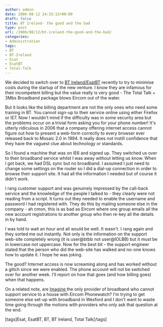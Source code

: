 ```yaml
---
author: admin
date: 2006-08-12 14:33:13+00:00
draft: false
title: BT Ireland- the good and the bad
type: post
url: /2006/08/12/bt-ireland-the-good-and-the-bad/
categories:
- Administration
tags:
- BT
- BT-Ireland
- Esat
- EsatBT
- Total-Talk
---
```


We decided to switch over to [BT Ireland/EsatBT](http://www.esatbt.ie/echannel/BT.portal) recently to try to minimise costs during the startup of the new venture. I know they are infamous for their incompetent billing but the value really is very good - The Total Talk + 3Mbs Broadband package blows Eircom out of the water.

But it looks like the billing department are not the only ones who need some training in BT. You cannot sign-up to their service online using either Firefox or IE7. Now I wouldn't mind if the difficulty was in some security area but the problems occur on a trivial form asking you for your phone number! It's utterly ridiculous in 2006 that a company offering internet access cannot figure out how to present a web-form correctly to every browser ever released back to Mosaic 2.0 in 1994. It really does not instill confidence that they have the vaguest clue about technology or standards.

So I found a machine that was on IE6 and signed up. They switched us over to their broadband service whilst I was away without letting us know. When I got back, we had DSL sync but no broadband. I assumed I just need to change some settings on the router so I did a dial-up connection in order to browse their support site. It had all the information I needed but of course it didn't work.

I rang customer support and was genuinely impressed by the call-back service and the knowledge of the people I talked to - they clearly were not reading from a script. It turns out they needed to enable the username and password I had registered with. They do this by mailing someone else in the company - ah cmon, this is as bad as Eircom where one group emails all the new account registrations to another group who then re-key all the details in by hand.

I was told to wait an hour and all would be well. It wasn't. I rang again and they sorted me out instantly. Not only is the information on the support web-site completely wrong (it is user@btbb not user@IOLBB) but it must be in lowercase not uppercase. Now for the best bit - the support engineer stated that the person who did the web-site has walked and no-one knows how to update it. I hope he was joking.

The good? Internet access is now screaming along and has worked without a glitch since we were enabled. The phone account will not be switched over for another week. I'll report on how that goes (and how billing goes) when that happens.

On a related note, are [Imagine ](http://www.imagine.ie/)the only provider of broadband who cannot support service to a house with Eircom Phonewatch? I'm trying to get someone else set-up with broadband in Wexford and I don't want to waste time going through the motions with providers who only ask that question at the end.

[tags]Esat, EsatBT, BT, BT Ireland, Total Talk[/tags] 
